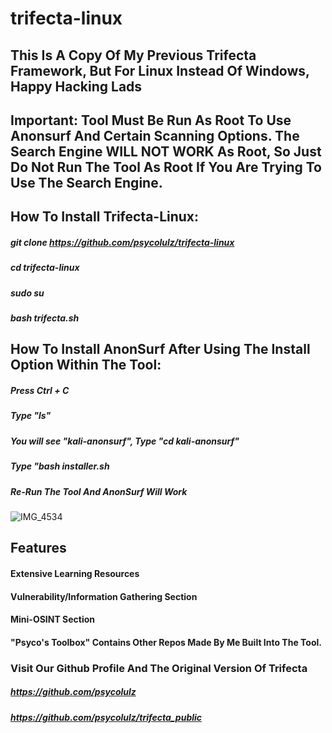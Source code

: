 # trifecta-linux
## This Is A Copy Of My Previous Trifecta Framework, But For Linux Instead Of Windows, Happy Hacking Lads

## Important: Tool Must Be Run As Root To Use Anonsurf And Certain Scanning Options. The Search Engine WILL NOT WORK As Root, So Just Do Not Run The Tool  As Root If You Are Trying To Use The Search Engine.

## How To Install Trifecta-Linux:
##### git clone https://github.com/psycolulz/trifecta-linux
##### cd trifecta-linux
##### sudo su
##### bash trifecta.sh

## How To Install AnonSurf After Using The Install Option Within The Tool: 
##### Press Ctrl + C  
##### Type "ls" 
##### You will see "kali-anonsurf", Type "cd kali-anonsurf" 
##### Type "bash installer.sh 
##### Re-Run The Tool And AnonSurf Will Work

![IMG_4534](https://user-images.githubusercontent.com/112537894/201567317-ca932fc3-509d-46b3-b014-bed98d734d68.png)

## Features
#### Extensive Learning Resources
#### Vulnerability/Information Gathering Section
#### Mini-OSINT Section
#### "Psyco's Toolbox" Contains Other Repos Made By Me Built Into The Tool.
#### 

### Visit Our Github Profile And The Original Version Of Trifecta
##### https://github.com/psycolulz
##### https://github.com/psycolulz/trifecta_public
